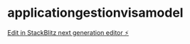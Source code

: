 # applicationgestionvisamodel

[Edit in StackBlitz next generation editor ⚡️](https://stackblitz.com/~/github.com/waindayen/applicationgestionvisamodel)